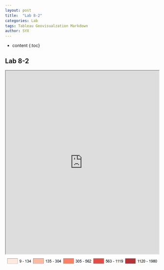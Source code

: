 ```yaml
---
layout: post
title:  "Lab 8-2"
categories: Lab
tags: Tableau Geovisualzation Markdown
author: SYX
---
```


* content
{:toc}

## Lab 8-2


<iframe src="https://www.google.com/maps/d/u/0/embed?mid=15Hgvc3KpYRykWVMgaQLSDQ_KqxJxd7kR" width="100%" height="600"></iframe>
<img src="https://raw.githubusercontent.com/861/861.github.io/master/_posts/Lab8Legend.png">